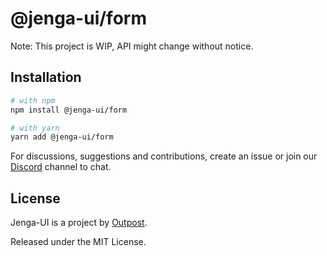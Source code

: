 # @jenga-ui/form

Note: This project is WIP, API might change without notice.

## Installation

```sh
# with npm
npm install @jenga-ui/form

# with yarn
yarn add @jenga-ui/form
```

For discussions, suggestions and contributions, create an issue or join our [Discord](https://discord.gg/sHnHPnAPZj) channel to chat.

## License

Jenga-UI is a project by [Outpost](https://outpost.run).

Released under the MIT License.

